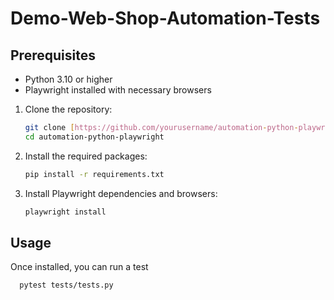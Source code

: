 # Demo-Web-Shop-Automation-Tests

## Prerequisites
- Python 3.10 or higher
- Playwright installed with necessary browsers

1. Clone the repository:

    ```bash
    git clone [https://github.com/yourusername/automation-python-playwright.git](https://github.com/Anush99/Demo-Web-Shop-Automation-Tests.git)
    cd automation-python-playwright
    ```
    

2. Install the required packages:

    ```bash
    pip install -r requirements.txt
    ```

3. Install Playwright dependencies and browsers:

    ```bash
    playwright install
    ```

## Usage

Once installed, you can run a test

   ```bash
     pytest tests/tests.py

